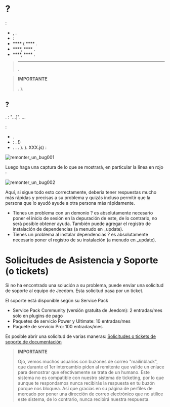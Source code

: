 #  ?

 :

-  [](https://community.jeedom.com), .
-  :
  - **** ( **** .
  - ****,  **** .
  - ****,  **** .

> ****
>
> .

> **IMPORTANTE**
>
> . ).

##  ?

.  : "...]". ...

 :

- .
-  : . !)
- . . . ). ). XXX.js) :

![remonter_un_bug001](images/remonter_un_bug001.png)

Luego haga una captura de lo que se mostrará, en particular la línea en rojo :

![remonter_un_bug002](images/remonter_un_bug002.png)

Aquí, si sigue todo esto correctamente, debería tener respuestas mucho más rápidas y precisas a su problema y quizás incluso permitir que la persona que lo ayudó ayude a otra persona más rápidamente.

- Tienes un problema con un demonio ? es absolutamente necesario poner el inicio de sesión en la depuración de este, de lo contrario, no será posible obtener ayuda. También puede agregar el registro de instalación de dependencias (a menudo en \_update).
- Tienes un problema al instalar dependencias ? es absolutamente necesario poner el registro de su instalación (a menudo en \_update).

# Solicitudes de Asistencia y Soporte (o tickets)

Si no ha encontrado una solución a su problema, puede enviar una solicitud de soporte al equipo de Jeedom. 
Esta solicitud pasa por un ticket. 

El soporte está disponible según su Service Pack
- Service Pack Community (versión gratuita de Jeedom): 2 entradas/mes solo en plugins de pago
- Paquetes de servicio Power y Ultimate: 10 entradas/mes
- Paquete de servicio Pro: 100 entradas/mes

Es posible abrir una solicitud de varias maneras:
[Solicitudes o tickets de soporte de documentación](https://doc.jeedom.com/es_ES/premiers-pas/#Les%20demandes%20de%20support%20\(ou%20tickets\))

>**IMPORTANTE**
>
>Ojo, vemos muchos usuarios con buzones de correo "mailinblack", que durante el 1er intercambio piden al remitente que valide un enlace para demostrar que efectivamente se trata de un humano. Este sistema no es compatible con nuestro sistema de ticketing, por lo que aunque te respondamos nunca recibirás la respuesta en tu buzón porque nos bloquea. Así que gracias en su página de perfiles de mercado por poner una dirección de correo electrónico que no utilice este sistema, de lo contrario, nunca recibirá nuestra respuesta.

